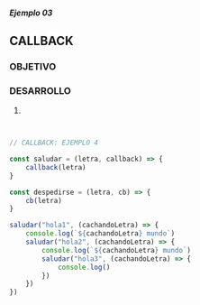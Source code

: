 ##### Ejemplo 03
## CALLBACK 

### OBJETIVO


### DESARROLLO
1. 

```javascript


// CALLBACK: EJEMPLO 4

const saludar = (letra, callback) => {
    callback(letra)
}

const despedirse = (letra, cb) => {
    cb(letra)
}

saludar("hola1", (cachandoLetra) => {
    console.log(`${cachandoLetra} mundo`)
    saludar("hola2", (cachandoLetra) => {
        console.log(`${cachandoLetra} mundo`)
        saludar("hola3", (cachandoLetra) => {
            console.log()
        })
    })
})



```
